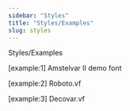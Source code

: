 ```yaml
---
sidebar: "Styles"
title: "Styles/Examples"
slug: styles
---
```

Styles/Examples

[example:1] Amstelvar II demo font

[example:2] Roboto.vf

[example:3] Decovar.vf
